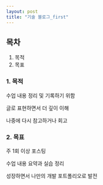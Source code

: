 ```yaml
---
layout: post
title: "기술 블로그_first"
--- 
```


## 목차
1. 목적
2. 목표

### 1. 목적

수업 내용 정리 및 기록하기 위함

글로 표현하면서 더 깊이 이해

나중에 다시 참고하거나 회고

### 2. 목표

주 1회 이상 포스팅

수업 내용 요약과 실습 정리

성장하면서 나만의 개발 포트폴리오로 발전
